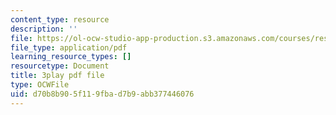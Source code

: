 ```yaml
---
content_type: resource
description: ''
file: https://ol-ocw-studio-app-production.s3.amazonaws.com/courses/res-3-002-collaborative-design-and-creative-expression-with-arduino-microcontrollers-january-iap-2017/d70b8b905f119fbad7b9abb377446076_2039260.pdf
file_type: application/pdf
learning_resource_types: []
resourcetype: Document
title: 3play pdf file
type: OCWFile
uid: d70b8b90-5f11-9fba-d7b9-abb377446076
---
```

